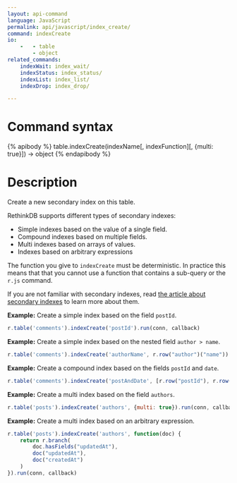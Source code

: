 ```yaml
---
layout: api-command
language: JavaScript
permalink: api/javascript/index_create/
command: indexCreate
io:
    -   - table
        - object
related_commands:
    indexWait: index_wait/
    indexStatus: index_status/
    indexList: index_list/
    indexDrop: index_drop/

---
```


# Command syntax #

{% apibody %}
table.indexCreate(indexName[, indexFunction][, {multi: true}]) &rarr; object
{% endapibody %}

# Description #

Create a new secondary index on this table.

RethinkDB supports different types of secondary indexes:

- Simple indexes based on the value of a single field.
- Compound indexes based on multiple fields.
- Multi indexes based on arrays of values.
- Indexes based on arbitrary expressions

The function you give to `indexCreate` must be deterministic. In practice this means that
that you cannot use a function that contains a sub-query or the `r.js` command.

If you are not familiar with secondary indexes, read
[the article about secondary indexes](http://www.rethinkdb.com/docs/secondary-indexes/)
to learn more about them.

__Example:__ Create a simple index based on the field `postId`.

```js
r.table('comments').indexCreate('postId').run(conn, callback)
```

__Example:__ Create a simple index based on the nested field `author > name`.

```js
r.table('comments').indexCreate('authorName', r.row("author")("name")).run(conn, callback)
```


__Example:__ Create a compound index based on the fields `postId` and `date`.

```js
r.table('comments').indexCreate('postAndDate', [r.row("postId"), r.row("date")]).run(conn, callback)
```

__Example:__ Create a multi index based on the field `authors`.

```js
r.table('posts').indexCreate('authors', {multi: true}).run(conn, callback)
```

__Example:__ Create a multi index based on an arbitrary expression.

```js
r.table('posts').indexCreate('authors', function(doc) {
    return r.branch(
        doc.hasFields("updatedAt"),
        doc("updatedAt"),
        doc("createdAt")
    )
}).run(conn, callback)
```
